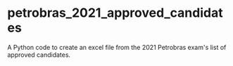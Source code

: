 # petrobras_2021_approved_candidates
A Python code to create an excel file from the 2021 Petrobras exam's list of approved candidates.
